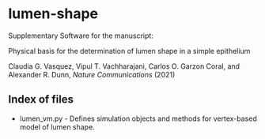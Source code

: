 # lumen-shape
Supplementary Software for the manuscript: 

Physical basis for the determination of lumen shape in a simple epithelium 

Claudia G. Vasquez, Vipul T. Vachharajani, Carlos O. Garzon Coral, and Alexander R. Dunn, _Nature Communications_ (2021)


## Index of files
* lumen_vm.py - Defines simulation objects and methods for vertex-based model of lumen shape.
